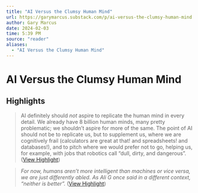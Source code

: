 ```yaml
---
title: "AI Versus the Clumsy Human Mind"
url: https://garymarcus.substack.com/p/ai-versus-the-clumsy-human-mind
author: Gary Marcus
date: 2024-02-03
time: 5:39 PM
source: "reader"
aliases:
  - "AI Versus the Clumsy Human Mind"
---
```

# AI Versus the Clumsy Human Mind

## Highlights
> AI definitely should *not* aspire to replicate the human mind in every detail. We already have 8 billion human minds, many pretty problematic; we shouldn’t aspire for more of the same.
> The point of AI should not be to replicate us, but to supplement us, where we are cognitively frail (calculators are great at that! and spreadsheets! and databases!), and to pitch where we would prefer not to go, helping us, for example, with jobs that robotics call “dull, dirty, and dangerous”. ([View Highlight](https://read.readwise.io/read/01hg3s7099v6thff8n7ncyxa80))

> *For now, humans aren’t more intelligent than machines or vice versa, we are just differently abled.* *As Ali G once said in a different context, “neither is better”.* ([View Highlight](https://read.readwise.io/read/01hg3sb5b9yxs2be3wc3g3g19t))

